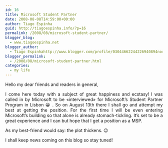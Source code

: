 ```yaml
---
id: 16
title: Microsoft Student Partner
date: 2008-08-08T14:59:00+00:00
author: Tiago Espinha
guid: http://tiagoespinha.info/?p=16
permalink: /2008/08/microsoft-student-partner/
blogger_blog:
  - www.tiagoespinha.net
blogger_author:
  - Tiago Espinhahttp://www.blogger.com/profile/03044662244226940894noreply@blogger.com
blogger_permalink:
  - /2008/08/microsoft-student-partner.html
categories:
  - my life
---
```

<div style="text-align: justify;">
  Hello my dear friends and readers in general,</p> 
  
  <p>
    I come here today with a subject of great happiness and ecstasy! I was called in by Microsoft to be «interviewed» for Microsoft&#8217;s Student Partner Program in Lisbon 😀 . So on August 13th there I shall go and attempt my best at getting the position. For the first time I will be even entering Microsoft&#8217;s building so that alone is already stomach-tickling. It&#8217;s set to be a great experience and I can but hope that I get a position as a MSP.
  </p>
  
  <p>
    As my best-friend would say: the plot thickens. 😉
  </p>
  
  <p>
    I shall keep news coming on this blog so stay tuned!
  </p>
</div>